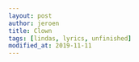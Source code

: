 ```yaml
---
layout: post
author: jeroen
title: Clown
tags: [lindas, lyrics, unfinished]
modified_at: 2019-11-11
---
```

